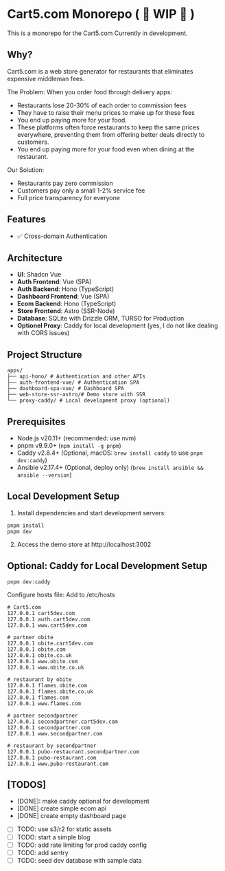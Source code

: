 # Cart5.com Monorepo ( 🚧 WIP 🚧 )

This is a monorepo for the Cart5.com
Currently in development.

## Why?

Cart5.com is a web store generator for restaurants that eliminates expensive middleman fees.

The Problem:
When you order food through delivery apps:

- Restaurants lose 20-30% of each order to commission fees
- They have to raise their menu prices to make up for these fees
- You end up paying more for your food.
- These platforms often force restaurants to keep the same prices everywhere,
  preventing them from offering better deals directly to customers.
- You end up paying more for your food even when dining at the restaurant.

Our Solution:

- Restaurants pay zero commission
- Customers pay only a small 1-2% service fee
- Full price transparency for everyone

## Features

- ✅ Cross-domain Authentication

## Architecture

- **UI**: Shadcn Vue
- **Auth Frontend**: Vue (SPA)
- **Auth Backend**: Hono (TypeScript)
- **Dashboard Frontend**: Vue (SPA)
- **Ecom Backend**: Hono (TypeScript)
- **Store Frontend**: Astro (SSR-Node)
- **Database**: SQLite with Drizzle ORM, TURSO for Production
- **Optionel Proxy**: Caddy for local development (yes, I do not like dealing with CORS issues)

## Project Structure

```
apps/
├── api-hono/ # Authentication and other APIs
├── auth-frontend-vue/ # Authentication SPA
├── dashboard-spa-vue/ # Dashboard SPA
├── web-store-ssr-astro/# Demo store with SSR
└── proxy-caddy/ # Local development proxy (optional)
```

## Prerequisites

- Node.js v20.11+ (recommended: use nvm)
- pnpm v9.9.0+ (`npm install -g pnpm`)
- Caddy v2.8.4+ (Optional, macOS: `brew install caddy` to use `pnpm dev:caddy`)
- Ansible v2.17.4+ (Optional, deploy only) (`brew install ansible && ansible --version`)

## Local Development Setup

1. Install dependencies and start development servers:

```
pnpm install
pnpm dev
```

2. Access the demo store at http://localhost:3002

## Optional: Caddy for Local Development Setup

`pnpm dev:caddy`

Configure hosts file:
Add to /etc/hosts

```
# Cart5.com
127.0.0.1 cart5dev.com
127.0.0.1 auth.cart5dev.com
127.0.0.1 www.cart5dev.com

# partner obite
127.0.0.1 obite.cart5dev.com
127.0.0.1 obite.com
127.0.0.1 obite.co.uk
127.0.0.1 www.obite.com
127.0.0.1 www.obite.co.uk

# restaurant by obite
127.0.0.1 flames.obite.com
127.0.0.1 flames.obite.co.uk
127.0.0.1 flames.com
127.0.0.1 www.flames.com

# partner secondpartner
127.0.0.1 secondpartner.cart5dev.com
127.0.0.1 secondpartner.com
127.0.0.1 www.secondpartner.com

# restaurant by secondpartner
127.0.0.1 pubo-restaurant.secondpartner.com
127.0.0.1 pubo-restaurant.com
127.0.0.1 www.pubo-restaurant.com
```

## [TODOS]

- [DONE]: make caddy optional for development
- [DONE] create simple ecom api
- [DONE] create empty dashboard page
- [ ] TODO: use s3/r2 for static assets
- [ ] TODO: start a simple blog
- [ ] TODO: add rate limiting for prod caddy config
- [ ] TODO: add sentry
- [ ] TODO: seed dev database with sample data
